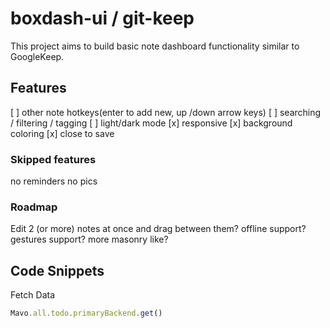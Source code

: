 # boxdash-ui / git-keep

This project aims to build basic note dashboard functionality similar to GoogleKeep.

## Features
[ ] other note hotkeys(enter to add new, up /down arrow keys)
[ ] searching / filtering / tagging
[ ] light/dark mode
[x] responsive
[x] background coloring
[x] close to save

### Skipped features
no reminders
no pics

### Roadmap
Edit 2 (or more) notes at once and drag between them?
offline support?
gestures support?
more masonry like?

## Code Snippets

Fetch Data
```js
Mavo.all.todo.primaryBackend.get()
```
